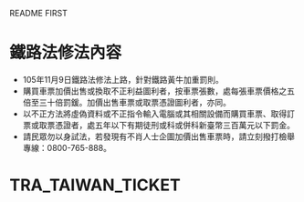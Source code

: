 README FIRST

# 鐵路法修法內容
- 105年11月9日鐵路法修法上路，針對鐵路黃牛加重罰則。
- 購買車票加價出售或換取不正利益圖利者，按車票張數，處每張車票價格之五倍至三十倍罰鍰。加價出售車票或取票憑證圖利者，亦同。
- 以不正方法將虛偽資料或不正指令輸入電腦或其相關設備而購買車票、取得訂票或取票憑證者，處五年以下有期徒刑或科或併科新臺幣三百萬元以下罰金。
- 請民眾勿以身試法，若發現有不肖人士企圖加價出售車票時，請立刻撥打檢舉專線：0800-765-888。
# TRA_TAIWAN_TICKET